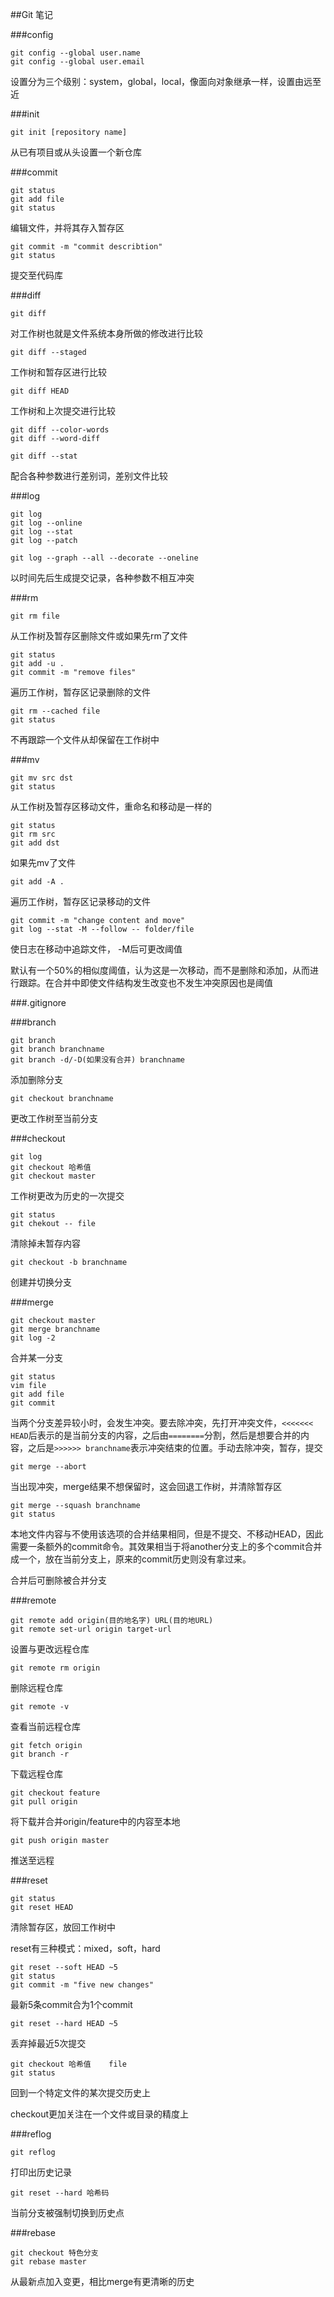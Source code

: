 ##Git 笔记

###config

	git config --global user.name
	git config --global user.email
设置分为三个级别：system，global，local，像面向对象继承一样，设置由远至近

###init

	git init [repository name]
从已有项目或从头设置一个新仓库

###commit

	git status
	git add file
	git status
编辑文件，并将其存入暂存区

	git commit -m "commit describtion"
	git status
提交至代码库

###diff

	git diff
对工作树也就是文件系统本身所做的修改进行比较

	git diff --staged
工作树和暂存区进行比较

	git diff HEAD
工作树和上次提交进行比较

	git diff --color-words
	git diff --word-diff

	git diff --stat
配合各种参数进行差别词，差别文件比较

###log

	git log
	git log --online
	git log --stat
	git log --patch

	git log --graph --all --decorate --oneline
以时间先后生成提交记录，各种参数不相互冲突

###rm

	git rm file
从工作树及暂存区删除文件或如果先rm了文件

	git status
	git add -u .
	git commit -m "remove files"
遍历工作树，暂存区记录删除的文件

	git rm --cached file
	git status 
不再跟踪一个文件从却保留在工作树中
	
###mv

	git mv src dst
	git status
从工作树及暂存区移动文件，重命名和移动是一样的

	git status
	git rm src
	git add dst
如果先mv了文件

	git add -A .
遍历工作树，暂存区记录移动的文件

	git commit -m "change content and move"
	git log --stat -M --follow -- folder/file
使日志在移动中追踪文件， -M后可更改阈值

默认有一个50%的相似度阈值，认为这是一次移动，而不是删除和添加，从而进行跟踪。在合并中即使文件结构发生改变也不发生冲突原因也是阈值

###.gitignore

###branch

	git branch
	git branch branchname
	git branch -d/-D(如果没有合并) branchname
添加删除分支

	git checkout branchname
更改工作树至当前分支

###checkout

	git log
	git checkout 哈希值
	git checkout master
工作树更改为历史的一次提交

	git status
	git chekout -- file
清除掉未暂存内容

	git checkout -b branchname
创建并切换分支 

###merge	

	git checkout master
	git merge branchname
	git log -2
合并某一分支

	git status
	vim file
	git add file
	git commit 
当两个分支差异较小时，会发生冲突。要去除冲突，先打开冲突文件，` <<<<<<< HEAD `后表示的是当前分支的内容，之后由`========`分割，然后是想要合并的内容，之后是`>>>>>> branchname`表示冲突结束的位置。手动去除冲突，暂存，提交

	git merge --abort
当出现冲突，merge结果不想保留时，这会回退工作树，并清除暂存区

	git merge --squash branchname
	git status
本地文件内容与不使用该选项的合并结果相同，但是不提交、不移动HEAD，因此需要一条额外的commit命令。其效果相当于将another分支上的多个commit合并成一个，放在当前分支上，原来的commit历史则没有拿过来。

合并后可删除被合并分支

###remote

	git remote add origin(目的地名字) URL(目的地URL)
	git remote set-url origin target-url
设置与更改远程仓库

	git remote rm origin
删除远程仓库

	git remote -v
查看当前远程仓库

	git fetch origin
	git branch -r
下载远程仓库

	git checkout feature
	git pull origin
将下载并合并origin/feature中的内容至本地

	git push origin master
推送至远程

###reset

	git status
	git reset HEAD
清除暂存区，放回工作树中

reset有三种模式：mixed，soft，hard

	git reset --soft HEAD ~5
	git status
	git commit -m "five new changes"
最新5条commit合为1个commit

	git reset --hard HEAD ~5
丢弃掉最近5次提交

	git checkout 哈希值	file
	git status
回到一个特定文件的某次提交历史上
 
checkout更加关注在一个文件或目录的精度上

###reflog

	git reflog
打印出历史记录

	git reset --hard 哈希码
当前分支被强制切换到历史点

###rebase

	git checkout 特色分支
	git rebase master
从最新点加入变更，相比merge有更清晰的历史
